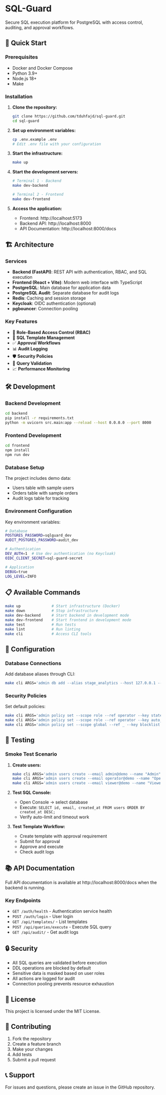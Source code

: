 # SQL-Guard

Secure SQL execution platform for PostgreSQL with access control, auditing, and approval workflows.

## 🚀 Quick Start

### Prerequisites

- Docker and Docker Compose
- Python 3.9+
- Node.js 18+
- Make

### Installation

1. **Clone the repository:**
   ```bash
   git clone https://github.com/tduhfajd/sql-guard.git
   cd sql-guard
   ```

2. **Set up environment variables:**
   ```bash
   cp .env.example .env
   # Edit .env file with your configuration
   ```

3. **Start the infrastructure:**
   ```bash
   make up
   ```

4. **Start the development servers:**
   ```bash
   # Terminal 1 - Backend
   make dev-backend
   
   # Terminal 2 - Frontend  
   make dev-frontend
   ```

5. **Access the application:**
   - Frontend: http://localhost:5173
   - Backend API: http://localhost:8000
   - API Documentation: http://localhost:8000/docs

## 🏗️ Architecture

### Services

- **Backend (FastAPI)**: REST API with authentication, RBAC, and SQL execution
- **Frontend (React + Vite)**: Modern web interface with TypeScript
- **PostgreSQL**: Main database for application data
- **PostgreSQL Audit**: Separate database for audit logs
- **Redis**: Caching and session storage
- **Keycloak**: OIDC authentication (optional)
- **pgbouncer**: Connection pooling

### Key Features

- 🔐 **Role-Based Access Control (RBAC)**
- 📝 **SQL Template Management**
- ✅ **Approval Workflows**
- 📊 **Audit Logging**
- 🛡️ **Security Policies**
- 🎯 **Query Validation**
- 📈 **Performance Monitoring**

## 🛠️ Development

### Backend Development

```bash
cd backend
pip install -r requirements.txt
python -m uvicorn src.main:app --reload --host 0.0.0.0 --port 8000
```

### Frontend Development

```bash
cd frontend
npm install
npm run dev
```

### Database Setup

The project includes demo data:
- Users table with sample users
- Orders table with sample orders
- Audit logs table for tracking

### Environment Configuration

Key environment variables:

```bash
# Database
POSTGRES_PASSWORD=sqlguard_dev
AUDIT_POSTGRES_PASSWORD=audit_dev

# Authentication
DEV_AUTH=1  # Use dev authentication (no Keycloak)
OIDC_CLIENT_SECRET=sql-guard-secret

# Application
DEBUG=true
LOG_LEVEL=INFO
```

## 📋 Available Commands

```bash
make up              # Start infrastructure (Docker)
make down            # Stop infrastructure
make dev-backend     # Start backend in development mode
make dev-frontend    # Start frontend in development mode
make test            # Run tests
make lint            # Run linting
make cli             # Access CLI tools
```

## 🔧 Configuration

### Database Connections

Add database aliases through CLI:

```bash
make cli ARGS='admin db add --alias stage_analytics --host 127.0.0.1 --port 6432 --dbname stage_analytics --role-mapping read_only'
```

### Security Policies

Set default policies:

```bash
make cli ARGS='admin policy set --scope role --ref operator --key statement_timeout_ms --value 30000'
make cli ARGS='admin policy set --scope role --ref operator --key auto_limit --value true'
make cli ARGS='admin policy set --scope global --ref _ --key blocklist --value UPDATE,DELETE,DROP,ALTER,CREATE'
```

## 🧪 Testing

### Smoke Test Scenario

1. **Create users:**
   ```bash
   make cli ARGS='admin users create --email admin@demo --name "Admin" --roles admin,approver,operator'
   make cli ARGS='admin users create --email operator@demo --name "Operator" --roles operator'
   make cli ARGS='admin users create --email viewer@demo --name "Viewer" --roles viewer'
   ```

2. **Test SQL Console:**
   - Open Console → select database
   - Execute: `SELECT id, email, created_at FROM users ORDER BY created_at DESC;`
   - Verify auto-limit and timeout work

3. **Test Template Workflow:**
   - Create template with approval requirement
   - Submit for approval
   - Approve and execute
   - Check audit logs

## 📚 API Documentation

Full API documentation is available at http://localhost:8000/docs when the backend is running.

### Key Endpoints

- `GET /auth/health` - Authentication service health
- `POST /auth/login` - User login
- `GET /api/templates/` - List templates
- `POST /api/queries/execute` - Execute SQL query
- `GET /api/audit/` - Get audit logs

## 🔒 Security

- All SQL queries are validated before execution
- DDL operations are blocked by default
- Sensitive data is masked based on user roles
- All actions are logged for audit
- Connection pooling prevents resource exhaustion

## 📝 License

This project is licensed under the MIT License.

## 🤝 Contributing

1. Fork the repository
2. Create a feature branch
3. Make your changes
4. Add tests
5. Submit a pull request

## 📞 Support

For issues and questions, please create an issue in the GitHub repository.